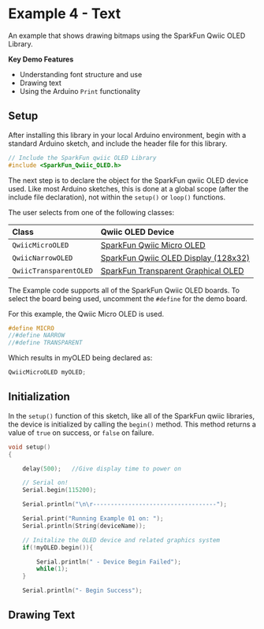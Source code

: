 # Example 4 - Text

An example that shows drawing bitmaps using the  SparkFun Qwiic OLED Library.

**Key Demo Features**

* Understanding font structure and use
* Drawing text
* Using the Arduino `Print` functionality


## Setup

After installing this library in your local Arduino environment, begin with a standard Arduino sketch, and include the header file for this library.
```C++
// Include the SparkFun qwiic OLED Library
#include <SparkFun_Qwiic_OLED.h>
```
The next step is to declare the object for the SparkFun qwiic OLED device used. Like most Arduino sketches, this is done at a global scope (after the include file declaration), not within the ```setup()``` or ```loop()``` functions. 

The user selects from one of the following classes:

| Class | Qwiic OLED Device |
| :--- | :--- |
| `QwiicMicroOLED` | [SparkFun Qwiic Micro OLED ]( https://www.sparkfun.com/products/14532)| 
| `QwiicNarrowOLED` | [SparkFun Qwiic OLED Display (128x32) ]( https://www.sparkfun.com/products/17153)| 
| `QwiicTransparentOLED` | [SparkFun Transparent Graphical OLED]( https://www.sparkfun.com/products/15173)| 

The Example code supports all of the SparkFun Qwiic OLED boards. To select the board being used, uncomment the `#define` for the demo board. 

For this example, the Qwiic Micro OLED is used.

```C++
#define MICRO
//#define NARROW
//#define TRANSPARENT
``` 
Which results in myOLED being declared as:

```C++
QwiicMicroOLED myOLED;
```
## Initialization

In the ```setup()``` function of this sketch, like all of the SparkFun qwiic libraries, the device is initialized by calling the ```begin()``` method. This method returns a value of ```true``` on success, or ```false``` on failure. 

```C++
void setup()
{

    delay(500);   //Give display time to power on

    // Serial on!
    Serial.begin(115200);

    Serial.println("\n\r-----------------------------------");

    Serial.print("Running Example 01 on: ");
    Serial.println(String(deviceName));

    // Initalize the OLED device and related graphics system
    if(!myOLED.begin()){

        Serial.println(" - Device Begin Failed");
        while(1);
    }

    Serial.println("- Begin Success");

```
## Drawing Text

 

